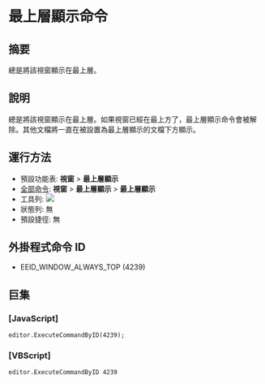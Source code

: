 # 最上層顯示命令

## 摘要

總是將該視窗顯示在最上層。

## 說明

總是將該視窗顯示在最上層。如果視窗已經在最上方了，最上層顯示命令會被解除。其他文檔將一直在被設置為最上層顯示的文檔下方顯示。

## 運行方法

- 預設功能表: **視窗** \> **最上層顯示**
- [全部命令](../tools/all_commands): **視窗**
\> **最上層顯示** \> **最上層顯示**
- 工具列: ![](../../images/windowalwaystop..png)
- 狀態列: 無
- 預設捷徑: 無

## 外掛程式命令 ID

- EEID\_WINDOW\_ALWAYS\_TOP (4239)

## 巨集

### \[JavaScript\]

```
editor.ExecuteCommandByID(4239);
```

### \[VBScript\]

```
editor.ExecuteCommandByID 4239
```
